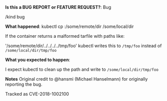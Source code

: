 **Is this a BUG REPORT or FEATURE REQUEST?**: Bug

/kind bug

**What happened**:
kubectl cp <pod-name>:/some/remote/dir /some/local/dir

If the container returns a malformed tarfile with paths like:

'/some/remote/dir/../../../../tmp/foo' kubectl writes this to `/tmp/foo` instead of `/some/local/dir/tmp/foo`

**What you expected to happen**:

I expect kubectl to clean up the path and write to `/some/local/dir/tmp/foo`

**Notes**
Original credit to @hansmi (Michael Hanselmann) for originally reporting the bug.

Tracked as  CVE-2018-1002100
